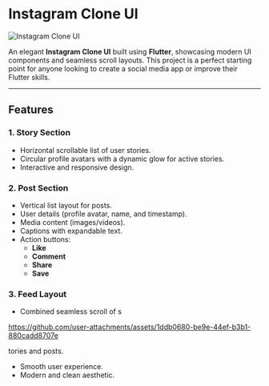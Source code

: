 
# Instagram Clone UI

![Instagram Clone UI](https://via.placeholder.com/800x400?text=Screenshot+of+App)

An elegant **Instagram Clone UI** built using **Flutter**, showcasing modern UI components and seamless scroll layouts. This project is a perfect starting point for anyone looking to create a social media app or improve their Flutter skills.

---

## Features

### 1. **Story Section**
- Horizontal scrollable list of user stories.
- Circular profile avatars with a dynamic glow for active stories.
- Interactive and responsive design.

### 2. **Post Section**
- Vertical list layout for posts.
- User details (profile avatar, name, and timestamp).
- Media content (images/videos).
- Captions with expandable text.
- Action buttons:
  - **Like**
  - **Comment**
  - **Share**
  - **Save**

### 3. **Feed Layout**
- Combined seamless scroll of s

https://github.com/user-attachments/assets/1ddb0680-be9e-44ef-b3b1-880cadd8707e

tories and posts.
- Smooth user experience.
- Modern and clean aesthetic.

